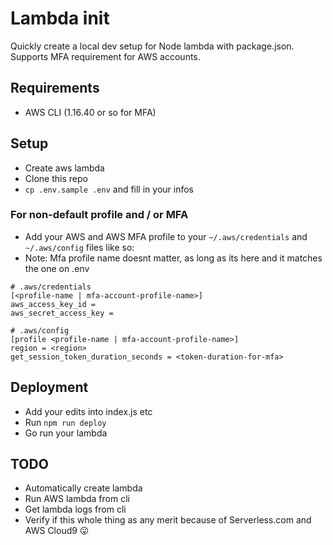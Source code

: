 # Lambda init

Quickly create a local dev setup for Node lambda with package.json. 
Supports MFA requirement for AWS accounts.

## Requirements

* AWS CLI (1.16.40 or so for MFA)

## Setup

* Create aws lambda
* Clone this repo
* `cp .env.sample .env` and fill in your infos

### For non-default profile and / or MFA

* Add your AWS and AWS MFA profile to your `~/.aws/credentials` and `~/.aws/config` files like so:
* Note: Mfa profile name doesnt matter, as long as its here and it matches the one on .env

```
# .aws/credentials
[<profile-name | mfa-account-profile-name>]
aws_access_key_id =
aws_secret_access_key =

# .aws/config
[profile <profile-name | mfa-account-profile-name>]
region = <region>
get_session_token_duration_seconds = <token-duration-for-mfa>

```

## Deployment

* Add your edits into index.js etc
* Run `npm run deploy`
* Go run your lambda


## TODO

* Automatically create lambda
* Run AWS lambda from cli
* Get lambda logs from cli
* Verify if this whole thing as any merit because of Serverless.com and AWS Cloud9 😛